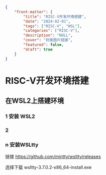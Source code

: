 ```json
{
    "front-matter": {
        "title": "RISC-V开发环境搭建",
        "date": "2024-02-01",
        "tags": ["RISC-V", "WSL"],
        "categories": ["RISC-V"],
        "description": "NULL",
        "cover": "封面图片链接",
        "featured": false, 
        "draft": true 
	}
}
```

# RISC-V开发环境搭建



## 在WSL2上搭建环境

### 1 安装 WSL2

### 2 

### n 安装WSLtty

链接 https://github.com/mintty/wsltty/releases 

选择下载 wsltty-3.7.0.2-x86_64-install.exe



